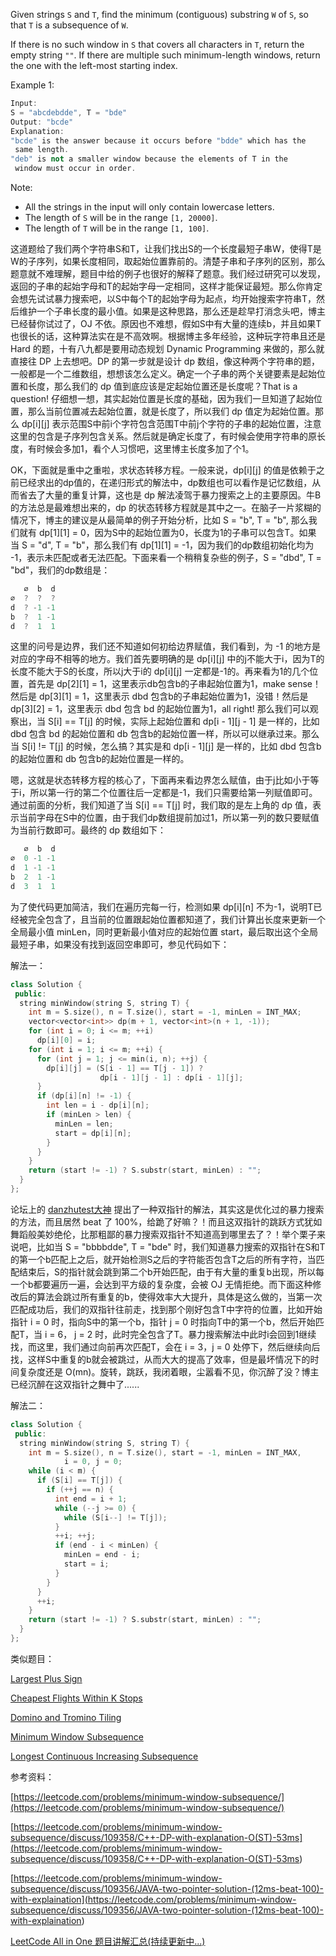 Given strings `S` and `T`, find the minimum (contiguous) substring `W` of `S`, so that `T` is a subsequence of `W`.

If there is no such window in `S` that covers all characters in `T`, return the empty string `""`. If there are multiple such minimum-length windows, return the one with the left-most starting index.

Example 1:

```cpp
Input: 
S = "abcdebdde", T = "bde"
Output: "bcde"
Explanation: 
"bcde" is the answer because it occurs before "bdde" which has the
 same length.
"deb" is not a smaller window because the elements of T in the
 window must occur in order.
```

Note:

- All the strings in the input will only contain lowercase letters.
- The length of `S` will be in the range `[1, 20000]`.
- The length of `T` will be in the range `[1, 100]`.

这道题给了我们两个字符串S和T，让我们找出S的一个长度最短子串W，使得T是W的子序列，如果长度相同，取起始位置靠前的。清楚子串和子序列的区别，那么题意就不难理解，题目中给的例子也很好的解释了题意。我们经过研究可以发现，返回的子串的起始字母和T的起始字母一定相同，这样才能保证最短。那么你肯定会想先试试暴力搜索吧，以S中每个T的起始字母为起点，均开始搜索字符串T，然后维护一个子串长度的最小值。如果是这种思路，那么还是趁早打消念头吧，博主已经替你试过了，OJ 不依。原因也不难想，假如S中有大量的连续b，并且如果T也很长的话，这种算法实在是不高效啊。根据博主多年经验，这种玩字符串且还是 Hard 的题，十有八九都是要用动态规划 Dynamic Programming 来做的，那么就直接往 DP 上去想吧。DP 的第一步就是设计 dp 数组，像这种两个字符串的题，一般都是一个二维数组，想想该怎么定义。确定一个子串的两个关键要素是起始位置和长度，那么我们的 dp 值到底应该是定起始位置还是长度呢？That is a question! 仔细想一想，其实起始位置是长度的基础，因为我们一旦知道了起始位置，那么当前位置减去起始位置，就是长度了，所以我们 dp 值定为起始位置。那么 dp\[i\]\[j\] 表示范围S中前i个字符包含范围T中前j个字符的子串的起始位置，注意这里的包含是子序列包含关系。然后就是确定长度了，有时候会使用字符串的原长度，有时候会多加1，看个人习惯吧，这里博主长度多加了个1。

OK，下面就是重中之重啦，求状态转移方程。一般来说，dp\[i\]\[j\] 的值是依赖于之前已经求出的dp值的，在递归形式的解法中，dp数组也可以看作是记忆数组，从而省去了大量的重复计算，这也是 dp 解法凌驾于暴力搜索之上的主要原因。牛B的方法总是最难想出来的，dp 的状态转移方程就是其中之一。在脑子一片浆糊的情况下，博主的建议是从最简单的例子开始分析，比如 S = "b", T = "b", 那么我们就有 dp\[1\]\[1\] = 0，因为S中的起始位置为0，长度为1的子串可以包含T。如果当 S = "d", T = "b"，那么我们有 dp\[1\]\[1\] = -1，因为我们的dp数组初始化均为 -1，表示未匹配或者无法匹配。下面来看一个稍稍复杂些的例子，S = "dbd", T = "bd"，我们的dp数组是：

```cpp
   ∅  b  d
∅  ?  ?  ?
d  ? -1 -1
b  ?  1 -1
d  ?  1  1
```

这里的问号是边界，我们还不知道如何初给边界赋值，我们看到，为 -1 的地方是对应的字母不相等的地方。我们首先要明确的是 dp\[i\]\[j\] 中的j不能大于i，因为T的长度不能大于S的长度，所以j大于i的 dp\[i\]\[j\] 一定都是-1的。再来看为1的几个位置，首先是 dp\[2\]\[1\] = 1，这里表示db包含b的子串起始位置为1，make sense！然后是 dp\[3\]\[1\] = 1，这里表示 dbd 包含b的子串起始位置为1，没错！然后是 dp\[3\]\[2\] = 1，这里表示 dbd 包含 bd 的起始位置为1，all right! 那么我们可以观察出，当 S\[i\] == T\[j\] 的时候，实际上起始位置和 dp\[i - 1\]\[j - 1\] 是一样的，比如 dbd 包含 bd 的起始位置和 db 包含b的起始位置一样，所以可以继承过来。那么当 S\[i\] != T\[j\] 的时候，怎么搞？其实是和 dp\[i - 1\]\[j\] 是一样的，比如 dbd 包含b的起始位置和 db 包含b的起始位置是一样的。

嗯，这就是状态转移方程的核心了，下面再来看边界怎么赋值，由于j比如小于等于i，所以第一行的第二个位置往后一定都是-1，我们只需要给第一列赋值即可。通过前面的分析，我们知道了当 S\[i\] == T\[j\] 时，我们取的是左上角的 dp 值，表示当前字母在S中的位置，由于我们dp数组提前加过1，所以第一列的数只要赋值为当前行数即可。最终的 dp 数组如下：

```cpp
   ∅  b  d
∅  0 -1 -1
d  1 -1 -1
b  2  1 -1
d  3  1  1
```

为了使代码更加简洁，我们在遍历完每一行，检测如果 dp\[i\]\[n\] 不为-1，说明T已经被完全包含了，且当前的位置跟起始位置都知道了，我们计算出长度来更新一个全局最小值 minLen，同时更新最小值对应的起始位置 start，最后取出这个全局最短子串，如果没有找到返回空串即可，参见代码如下：

解法一：

```cpp
class Solution {
 public:
  string minWindow(string S, string T) {
    int m = S.size(), n = T.size(), start = -1, minLen = INT_MAX;
    vector<vector<int>> dp(m + 1, vector<int>(n + 1, -1));
    for (int i = 0; i <= m; ++i)
      dp[i][0] = i;
    for (int i = 1; i <= m; ++i) {
      for (int j = 1; j <= min(i, n); ++j) {
        dp[i][j] = (S[i - 1] == T[j - 1]) ?
					dp[i - 1][j - 1] : dp[i - 1][j];
      }
      if (dp[i][n] != -1) {
        int len = i - dp[i][n];
        if (minLen > len) {
          minLen = len;
          start = dp[i][n];
        }
      }
    }
    return (start != -1) ? S.substr(start, minLen) : "";
  }
};
```

论坛上的 [danzhutest大神](<https://leetcode.com/problems/minimum-window-subsequence/discuss/109356/JAVA-two-pointer-solution-(12ms-beat-100)-with-explaination>) 提出了一种双指针的解法，其实这是优化过的暴力搜索的方法，而且居然 beat 了 100%，给跪了好嘛？！而且这双指针的跳跃方式犹如舞蹈般美妙绝伦，比那粗鄙的暴力搜索双指针不知道高到哪里去了？！举个栗子来说吧，比如当 S = "bbbbdde", T = "bde" 时，我们知道暴力搜索的双指针在S和T的第一个b匹配上之后，就开始检测S之后的字符能否包含T之后的所有字符，当匹配结束后，S的指针就会跳到第二个b开始匹配，由于有大量的重复b出现，所以每一个b都要遍历一遍，会达到平方级的复杂度，会被 OJ 无情拒绝。而下面这种修改后的算法会跳过所有重复的b，使得效率大大提升，具体是这么做的，当第一次匹配成功后，我们的双指针往前走，找到那个刚好包含T中字符的位置，比如开始指针 i = 0 时，指向S中的第一个b，指针 j = 0 时指向T中的第一个b，然后开始匹配T，当 i = 6， j = 2 时，此时完全包含了T。暴力搜索解法中此时i会回到1继续找，而这里，我们通过向前再次匹配T，会在 i = 3，j = 0 处停下，然后继续向后找，这样S中重复的b就会被跳过，从而大大的提高了效率，但是最坏情况下的时间复杂度还是 O(mn)。旋转，跳跃，我闭着眼，尘嚣看不见，你沉醉了没？博主已经沉醉在这双指针之舞中了......

解法二：

```cpp
class Solution {
 public:
  string minWindow(string S, string T) {
    int m = S.size(), n = T.size(), start = -1, minLen = INT_MAX,
			i = 0, j = 0;
    while (i < m) {
      if (S[i] == T[j]) {
        if (++j == n) {
          int end = i + 1;
          while (--j >= 0) {
            while (S[i--] != T[j]);
          }
          ++i; ++j;
          if (end - i < minLen) {
            minLen = end - i;
            start = i;
          }
        }
      }
      ++i;
    }
    return (start != -1) ? S.substr(start, minLen) : "";
  }
};
```

类似题目：

[Largest Plus Sign](http://www.cnblogs.com/grandyang/p/8679286.html)

[Cheapest Flights Within K Stops](http://www.cnblogs.com/grandyang/p/9109981.html)

[Domino and Tromino Tiling](http://www.cnblogs.com/grandyang/p/9179556.html)

[Minimum Window Subsequence](http://www.cnblogs.com/grandyang/p/8684817.html)

[Longest Continuous Increasing Subsequence](http://www.cnblogs.com/grandyang/p/7608976.html)

参考资料：

[https://leetcode.com/problems/minimum-window-subsequence/](https://leetcode.com/problems/minimum-window-subsequence/)

[](<https://leetcode.com/problems/minimum-window-subsequence/discuss/109358/C++-DP-with-explanation-O(ST)-53ms>)[https://leetcode.com/problems/minimum-window-subsequence/discuss/109358/C++-DP-with-explanation-O(ST)-53ms](<https://leetcode.com/problems/minimum-window-subsequence/discuss/109358/C++-DP-with-explanation-O(ST)-53ms>)

[](<https://leetcode.com/problems/minimum-window-subsequence/discuss/109356/JAVA-two-pointer-solution-(12ms-beat-100)-with-explaination>)[https://leetcode.com/problems/minimum-window-subsequence/discuss/109356/JAVA-two-pointer-solution-(12ms-beat-100)-with-explaination](<https://leetcode.com/problems/minimum-window-subsequence/discuss/109356/JAVA-two-pointer-solution-(12ms-beat-100)-with-explaination>)

[LeetCode All in One 题目讲解汇总(持续更新中...)](http://www.cnblogs.com/grandyang/p/4606334.html)
